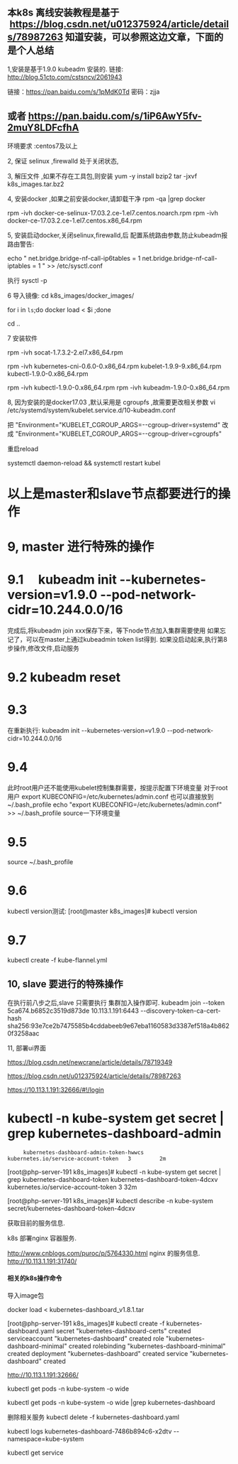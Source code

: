 
## 本k8s 离线安装教程是基于  https://blog.csdn.net/u012375924/article/details/78987263 知道安装，可以参照这边文章，下面的是个人总结


1,安装是基于1.9.0 kubeadm 安装的. 链接: http://blog.51cto.com/cstsncv/2061943

链接：https://pan.baidu.com/s/1pMdK0Td 密码：zjja
## 或者 https://pan.baidu.com/s/1iP6AwY5fv-2muY8LDFcfhA 


环境要求 :centos7及以上

2, 保证 selinux ,firewalld 处于关闭状态,

3, 解压文件 ,如果不存在工具包,则安装  yum -y install bzip2 
   tar -jxvf k8s_images.tar.bz2

4, 安装docker ,如果之前安装docker,请卸载干净  rpm -qa |grep docker 

rpm -ivh docker-ce-selinux-17.03.2.ce-1.el7.centos.noarch.rpm
rpm -ivh docker-ce-17.03.2.ce-1.el7.centos.x86_64.rpm
  

5,  安装启动docker,关闭selinux,firewalld,后
配置系统路由参数,防止kubeadm报路由警告:

echo "
net.bridge.bridge-nf-call-ip6tables = 1
net.bridge.bridge-nf-call-iptables = 1
" >> /etc/sysctl.conf

执行 sysctl -p


6 导入镜像:
   cd k8s_images/docker_images/

   for i in `ls`;do docker load < $i ;done

cd ..

7 安装软件

rpm -ivh socat-1.7.3.2-2.el7.x86_64.rpm

rpm -ivh kubernetes-cni-0.6.0-0.x86_64.rpm  kubelet-1.9.9-9.x86_64.rpm  kubectl-1.9.0-0.x86_64.rpm

rpm -ivh kubectl-1.9.0-0.x86_64.rpm
rpm -ivh kubeadm-1.9.0-0.x86_64.rpm


8,  因为安装的是docker17.03 ,默认采用是 cgroupfs ,故需要更改相关参数
vi /etc/systemd/system/kubelet.service.d/10-kubeadm.conf

把 "Environment="KUBELET_CGROUP_ARGS=--cgroup-driver=systemd" 改成 "Environment="KUBELET_CGROUP_ARGS=--cgroup-driver=cgroupfs"

重启reload

systemctl daemon-reload && systemctl restart kubel


# 以上是master和slave节点都要进行的操作


# 9, master 进行特殊的操作

# 9.1     kubeadm init --kubernetes-version=v1.9.0 --pod-network-cidr=10.244.0.0/16
完成后,将kubeadm join xxx保存下来，等下node节点加入集群需要使用
如果忘记了，可以在master上通过kubeadmin token list得到.
如果没启动起来,执行第8步操作,修改文件,启动服务
# 9.2    kubeadm reset
# 9.3
在重新执行:
kubeadm init --kubernetes-version=v1.9.0 --pod-network-cidr=10.244.0.0/16

# 9.4
此时root用户还不能使用kubelet控制集群需要，按提示配置下环境变量
对于root用户
     export KUBECONFIG=/etc/kubernetes/admin.conf
也可以直接放到~/.bash_profile
    echo "export KUBECONFIG=/etc/kubernetes/admin.conf" >> ~/.bash_profile
source一下环境变量
# 9.5
source ~/.bash_profile

# 9.6
kubectl version测试:
[root@master k8s_images]# kubectl version


#  9.7
kubectl create -f kube-flannel.yml


## 10,  slave 要进行的特殊操作

在执行前八步之后,slave 只需要执行 集群加入操作即可.
   kubeadm join --token 5ca674.b6852c3519d873de 10.113.1.191:6443 --discovery-token-ca-cert-hash sha256:93e7ce2b7475585b4cddabeeb9e67eba1160583d3387ef518a4b8620f3258aac



11, 部署ui界面

https://blog.csdn.net/newcrane/article/details/78719349

https://blog.csdn.net/u012375924/article/details/78987263





https://10.113.1.191:32666/#!/login



# kubectl -n kube-system get secret | grep kubernetes-dashboard-admin
         kubernetes-dashboard-admin-token-hwwcs           kubernetes.io/service-account-token   3         2m

[root@php-server-191 k8s_images]# kubectl -n kube-system get secret | grep kubernetes-dashboard-token
kubernetes-dashboard-token-4dcxv                 kubernetes.io/service-account-token   3         32m

[root@php-server-191 k8s_images]# kubectl describe -n kube-system secret/kubernetes-dashboard-token-4dcxv



获取目前的服务信息.




k8s 部署nginx 容器服务.

http://www.cnblogs.com/puroc/p/5764330.html
nginx 的服务信息.
http://10.113.1.191:31740/


#### 相关的k8s操作命令



导入image包

docker load < kubernetes-dashboard_v1.8.1.tar

[root@php-server-191 k8s_images]# kubectl create -f kubernetes-dashboard.yaml
secret "kubernetes-dashboard-certs" created
serviceaccount "kubernetes-dashboard" created
role "kubernetes-dashboard-minimal" created
rolebinding "kubernetes-dashboard-minimal" created
deployment "kubernetes-dashboard" created
service "kubernetes-dashboard" created



http://10.113.1.191:32666/

kubectl get pods -n kube-system -o wide

kubectl get pods -n kube-system -o wide |grep kubernetes-dashboard

删除相关服务 
kubectl delete -f kubernetes-dashboard.yaml

kubectl  logs kubernetes-dashboard-7486b894c6-x2dtv --namespace=kube-system

kubectl get service
 


